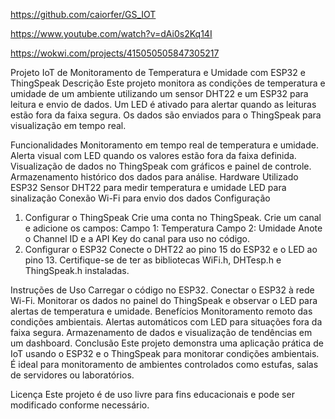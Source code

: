 https://github.com/caiorfer/GS_IOT

https://www.youtube.com/watch?v=dAi0s2Kq14I

https://wokwi.com/projects/415050505847305217

Projeto IoT de Monitoramento de Temperatura e Umidade com ESP32 e ThingSpeak
Descrição
Este projeto monitora as condições de temperatura e umidade de um ambiente utilizando um sensor DHT22 e um ESP32 para leitura e envio de dados. Um LED é ativado para alertar quando as leituras estão fora da faixa segura. Os dados são enviados para o ThingSpeak para visualização em tempo real.

Funcionalidades
Monitoramento em tempo real de temperatura e umidade.
Alerta visual com LED quando os valores estão fora da faixa definida.
Visualização de dados no ThingSpeak com gráficos e painel de controle.
Armazenamento histórico dos dados para análise.
Hardware Utilizado
ESP32
Sensor DHT22 para medir temperatura e umidade
LED para sinalização
Conexão Wi-Fi para envio dos dados
Configuração
1. Configurar o ThingSpeak
Crie uma conta no ThingSpeak.
Crie um canal e adicione os campos:
Campo 1: Temperatura
Campo 2: Umidade
Anote o Channel ID e a API Key do canal para uso no código.
2. Configurar o ESP32
Conecte o DHT22 ao pino 15 do ESP32 e o LED ao pino 13.
Certifique-se de ter as bibliotecas WiFi.h, DHTesp.h e ThingSpeak.h instaladas.

Instruções de Uso
Carregar o código no ESP32.
Conectar o ESP32 à rede Wi-Fi.
Monitorar os dados no painel do ThingSpeak e observar o LED para alertas de temperatura e umidade.
Benefícios
Monitoramento remoto das condições ambientais.
Alertas automáticos com LED para situações fora da faixa segura.
Armazenamento de dados e visualização de tendências em um dashboard.
Conclusão
Este projeto demonstra uma aplicação prática de IoT usando o ESP32 e o ThingSpeak para monitorar condições ambientais. É ideal para monitoramento de ambientes controlados como estufas, salas de servidores ou laboratórios.


Licença
Este projeto é de uso livre para fins educacionais e pode ser modificado conforme necessário.

